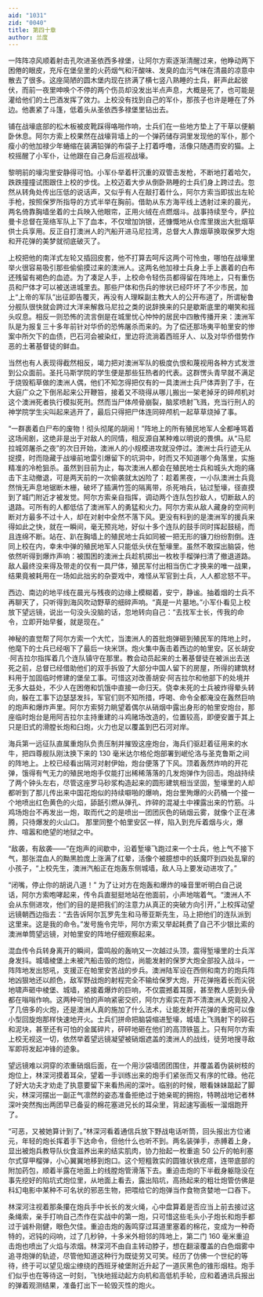 ```yaml
---
aid: "1031"
zid: "0040"
title: 第四十章
author: 兰度
---
```


一阵阵凉风顺着射击孔吹进圣依西多禄堡，让阿尔方索逐渐清醒过来，他睁动两下困倦的眼皮，充斥在堡垒里的火药烟气和汗酸味、发臭的血污气味在清晨的凉意中散去了很多。这座简陋的圆木堡内现在挤满了横七竖八熟睡的士兵，鼾声此起彼伏，而前一夜里呻唤个不停的两个伤员却没发出半点声息，大概是死了，也可能是灌给他们的土巴酒发挥了效力。上校没有找到自己的军仆，那孩子也许是睡在了外边。他裹紧了斗篷，低着头从圣依西多禄堡里钻出去。

铺在战壕底部的松木板被皮靴踩得咯啪作响，士兵们在一些地方垫上了干草以便躺卧休息。阿尔方索上校果然在战壕背墙上的一个弹药储存洞里发现他的军仆，那个瘦小的他加禄少年蜷缩在装满铅弹的布袋子上打着呼噜，活像只随遇而安的猫。上校摇醒了小军仆，让他跟在自己身后巡视战壕。

黎明前的壕沟里安静得可怕。小军仆举着杆沉重的双管击发枪，不断地打着哈欠，跌跌撞撞试图跟住上校的步伐。上校迈着大步从倒卧熟睡的士兵们身上跨过去。忽然从转角处传出压低的说话声，又似乎有人在敲打着什么，阿尔方索当即拔出左轮手枪，按照保罗所指导的方式半举在胸前。借助从东方海平线上透射过来的晨光，两名倚靠胸墙坐着的士兵映入他眼帘，正用火绒在点燃烟斗。战事持续至今，萨拉曼卡总督在笼络军队上下了血本，不仅增加饷银，还慷慨地从仓库里拨出大批烟草供士兵享用。反正自打澳洲人的汽船开进马尼拉湾，总督大人靠烟草换取保罗大炮和开花弹的美梦就彻底破灭了。

上校把他的南洋式左轮又插回皮套，他不打算去呵斥这两个可怜虫，哪怕在战壕里举火很容易吸引那些偷偷摸过来的澳洲人。这两名他加禄士兵身上手上裹着的白布还残留有褐色的血迹。为了凑足人手，上校命令轻伤员都得留在阵地上，只有重伤员和尸体才可以被送进城里去。那些尸体和伤兵的惨状已经吓坏了不少市民，加上“上帝的军队”出征即告覆灭，再没有人理睬副主教大人的公开布道了，所谓秘鲁分舰队很快就会跨过大洋来解救马尼拉之类的说辞换来的只是歇斯底里的嘲笑和摇头叹息。相反一则恐怖的流言倒是在城里忧心忡忡的居民中四散传播开来：澳洲军队是为报复三十多年前针对华侨的恐怖屠杀而来的。为了偿还那场夷平帕里安的惨案中所欠下的血债，巴石河会被染红，里边将流淌着西班牙人、以及对华侨借势作恶的土著基督徒的鲜血。

当然也有人表现得截然相反，竭力把对澳洲军队的极度仇恨和蔑视用各种方式发泄到公众面前。圣托马斯学院的学生便是那些狂热者的代表。这群愣头青早就不满足于烧毁稻草做的澳洲人偶，他们不知怎得把仅有的一具澳洲士兵尸体弄到了手，在大庭广众之下倒吊起来公开鞭笞，接着又不晓得从哪儿搬出一架老掉牙的碎颅机对这个澳洲死者执行模拟死刑。然而当尸体颅骨崩裂，脑浆喷射飞溅，充当行刑人的神学院学生尖叫起来逃开了，最后只得把尸体连同碎颅机一起草草烧掉了事。

“一群裹着白尸布的废物！彻头彻尾的胡闹！”阵地上的所有殖民地军人全都唾骂着这场闹剧，这绝非是出于对敌人的同情，相反源自某种难以明说的畏惧。从“马尼拉城郊屠杀之夜”的次日开始，澳洲人的小规模进攻就没停过。澳洲士兵行迹无从捉摸，时而隐藏于战壕前地雷引爆留下的坑洞中，时而又不知道哪个角落里，实施精准的冷枪狙杀。虽然到目前为止，每次澳洲人都会在殖民地士兵和城头大炮的痛击下主动撤退，可是两天前的一次偷袭就太凶险了：趁着黑夜，一小队澳洲士兵竟然悄无声息地锯断木栅，破坏了插满竹签的隔离带，杀死哨兵，钻过堑壕，径直摸到了城门附近才被发觉。阿尔方索亲自指挥，调动两个连队包抄敌人，切断敌人的退路。可所有的人都低估了澳洲军人的勇猛和火力。阿尔方索从敌人藏身的空间判断对方最多不过十人，却在对射中全然不落下风。更没有料到的是澳洲军的援兵来得如此之快，就在一瞬间，毫无预兆地，好似十多个连队的鼓手同时挥起鼓槌，而且连绵不断。站在、趴在胸墙上的殖民地士兵如同被一把无形的镰刀纷纷割倒。连同上校在内，幸未中弹的殖民地军人只能低头伏在堑壕里。虽然不敢探出脑袋，他依然听得到爆炸声响：被围困的澳洲士兵趁机掷出一枚枚手榴弹扫清了撤退道路。敌人最终没来得及带走的仅有一具尸体，殖民军付出相当伤亡才换来的唯一战果，结果竟被耗用在一场如此拙劣的杂耍戏中，难怪从军官到士兵，人人都忿怒不平。

西边、南边的地平线在晨光与残夜的边缘上模糊着，安宁，静谧。抽着烟的士兵不再聊天了，只听得到海风吹动野草的细碎声响。“真是一片墓地。”小军仆看见上校放下望远镜，说出一句没头没脑的话，忽地转向自己：“去找军士长，传我的命令，立即开始早餐，就是现在。”

神秘的直觉帮了阿尔方索一个大忙，当澳洲人的首批炮弹砸到殖民军的阵地上时，他麾下的士兵已经咽下了最后一块米饼。炮火集中轰击着西边的帕里安。区长胡安·阿吉拉尔指挥着几个连队镇守在那里。教会动员起来的土著基督徒在被派出去送死之前，总督已经借助他们的双手拆毁了大部分中国人留下的房屋，所得的建筑材料用于加固临时修建的堡垒工事。可惜这对改善胡安·阿吉拉尔和他部下的处境并无多大益处，不少人在困倦和饥饿中直接一命归天。侥幸未死的士兵被炸得晕头转向，躲在工事下边瑟瑟发抖，军官们则不知所措，呼喝、命令全都淹没在轰然巨响的炮声和爆炸声里。阿尔方索努力眺望着偶尔从硝烟中露出身形的帕里安炮台，那座临时炮台是用阿吉拉尔主持重建的斗鸡赌场改造的，位置较高，即便安置于其上只是旧式的滑膛长炮和臼炮，火力也足以覆盖到巴石河对岸。

海兵第一远征队直属重炮队负责压制并摧毁这座炮台，海兵们驱赶着征用来的水牛，把四尊舰队刚汰换下来的 130 毫米达尔格伦炮部署到岷伦洛与圣克鲁斯之间的阵地上。上校已经看出隔河对射伊始，炮台便落了下风。顶着轰然炸响的开花弹，饿得有气无力的殖民地炮手仅能打出稀稀落落的几发炮弹作为回击。炮战持续了两个钟头左右，尽管这座罗马砂浆构造起来的圆形建筑相当坚固，堑壕里的人却都听到了那儿传出来中国花炮似的持续噼啪的爆响，炮台里殉爆的火药桶一个接一个地喷出红色黄色的火焰，舔舐引燃从弹孔、炸碎的混凝土中裸露出来的竹筋。斗鸡场炮台不再发出一炮，取而代之的是喷出一团团灰色的硝烟云雾，就像个正在沸腾，只待爆发的火山口。 那里同整个帕里安区一样，陷入到充斥着烟与火，爆炸、喧嚣和绝望的地狱之中。

“敌袭，有敌袭——”在炮声的间歇中，沿着堑壕飞跑过来一个士兵，他上气不接下气，那张混血人的黝黑脸庞上涨满了红晕，活像个被臆想中的妖魔吓到四处乱窜的小孩子，“上校先生，澳洲汽船正在炮轰东侧城墙，敌人马上要发动进攻了。”

“闭嘴，停止你的胡说八道！” 为了让对方在炮轰和爆炸的噪音里听明白自己说话，阿尔方索咆哮起来，传令兵直挺挺地站在他面前，小声地喘着气。“澳洲人不会从东侧进攻，他们的目的是把我们的注意力从真正的突破方向引开，”上校挥动望远镜朝西边指去：“去告诉阿尔瓦罗先生和马蒂亚斯先生，马上把他们的连队派到这里来。这是我的命令。”发号施令完毕，阿尔方索又举起耗费了自己不少银比索的澳洲单筒望远镜，对帕里安的阵地仔细观察起来。

混血传令兵转身离开的瞬间，雷鸣般的轰响又一次越过头顶，震得堑壕里的士兵浑身发抖。城墙棱堡上未被汽船击毁的炮位，尚能发射的保罗大炮全部投入战斗，一阵阵地发出怒吼，支援正在帕里安苦战的步兵。澳洲陆军设在西侧和南方的炮兵阵地凶狠地还以颜色，敌军野战炮的射程完全不输给保罗大炮，开花弹拖着长而尖锐地啸声砸中棱堡、城墙，紧接着爆炸的巨响，不仅震撼着耳膜，甚至教人感到头骨都在嗡嗡作响。这两种可怕的声响紧密交织，阿尔方索实在弄不清澳洲人究竟投入了几倍多的火炮，还是澳洲人真的施加了什么法术，让能发射开花弹的重炮可以像小型回旋炮那样快速地开火。士兵们拼命把脑袋缩进堑壕，城墙上飞溅射下的碎石和泥块，甚至还有可怕的金属碎片，砰砰地砸在他们的高顶铁盔上。只有阿尔方索上校无视这一切，依然举着望远镜凝望被硝烟遮盖的澳洲人的战线，徒劳地搜寻敌军即将发起冲锋的迹象。

望远镜难以洞穿的浓重硝烟后面，在一个用沙袋墙团团围住，并覆盖着伪装树枝的炮位上，林深河摸着耳朵，望着一手训练出来的炮手们紧张而又有序的忙碌。他花了好大功夫才劝走了执意要留下来看热闹的深叶。临别的时候，眼看妹妹踮起了脚尖，林深河摆出一副正气凛然的姿态准备拒绝过于她亲昵的拥抱，特聘战地记者林深叶突然掏出两团早已备妥的棉花塞进兄长的耳朵里，背起速写画板一溜烟跑开了。

“可恶，又被她算计到了。”林深河看着通信兵放下野战电话听筒，回头报出方位诸元，年轻的炮长挥着手下达命令，但他什么也听不到。两名装弹手，赤膊着上身，显出被炮兵教导队伙食滋养出来的结实肌肉，协力抬起一枚重逾 50 公斤的帕利塞尔式穿甲榴弹，小心翼翼地移到炮口。这个短粗敦实的圆锥状铁疙瘩，连带底部的附加药包，顺着半露在地面上的线膛炮管滑落下去。重迫击炮的下半截身躯隐没在事先挖好的陷坑式炮位里，从地面上看去，露出陷坑，高扬起来的粗壮炮管仿佛是科幻电影中某种不可名状的邪恶生物，把喂给它的炮弹当作食物贪婪地一口吞下。

林深河注视着那条攥在炮兵手中长长的发火绳，心中盘算着是否应当上前去接过这条绳索，亲手打响自己杰作在实战中的第一炮，只可惜这些毛头小子炮长和炮手都过于诚朴刚健，眼色欠佳。重迫击炮的轰鸣穿过耳道里塞着的棉花，变成为一种奇特的，迟钝的闷响，过了几秒钟，十多米外相邻的阵地上，第二门 160 毫米重迫击炮也喷出了火焰与浓烟。林深河不由自主转动脖子，想在翻滚覆盖的白色烟雾中追寻炮弹的轨迹，尽管他知道这种行为既徒劳又可笑。经历了仿佛一个世纪的等待，终于可以望见烟尘缭绕的西班牙棱堡附近升起了一道灰黑色的锥形烟柱。炮手们似乎也在等待这一时刻，飞快地摇动起方向机和高低机手轮，应和着通讯兵报出的弹着观测结果，准备打出下一轮毁灭性的炮火。
